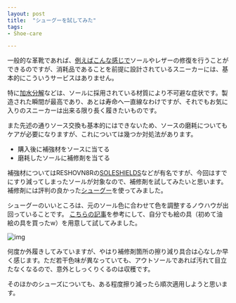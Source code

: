 ```yaml
---
layout: post
title:  "シューグーを試してみた"
tags:
- Shoe-care

---
```

一般的な革靴であれば、[例えばこんな感じで][REGAL]ソールやレザーの修復を行うことができるのですが、消耗品であることを前提に設計されているスニーカーには、基本的にこういうサービスはありません。

特に[加水分解][hydrolysis]などは、ソールに採用されている材質により不可避な症状です。製造された瞬間が最高であり、あとは寿命へ一直線なわけですが、それでもお気に入りのスニーカーは出来る限り長く履きたいものです。

また先述の通りソース交換も基本的にはできないため、ソースの磨耗についてもケアが必要になりますが、これについては幾つか対処法があります。
- 購入後に補強材をソースに当てる
- 磨耗したソールに補修剤を当てる

補強材についてはRESHOVN8Rの[SOLESHIELDS][SOLESHIELDS]などが有名ですが、今回はすでにすり減ってしまったソールが対象なので、補修剤を試してみたいと思います。  
補修剤には評判の良かった[シューグー][SHOEGOO]を使ってみました。

シューグーのいいところは、元のソール色に合わせて色を調整するノウハウが出回っていることです。
[こちらの記事][COLOR]を参考にして、自分でも絵の具（初めて油絵の具を買ったw）を用意して試してみました。

![img](https://watarusuzuki.github.io/assets/images/myshoes/IMG_0474.JPG)

何度か外履きしてみていますが、やはり補修剤箇所の擦り減り具合は心なしか早く感じます。ただ若干色味が異なっていても、アウトソールであれば汚れて目立たなくなるので、意外としっくりくるのは収穫です。

そのほかのシューズについても、ある程度擦り減ったら順次適用しようと思います。

<!--
<table cellpadding="0" cellspacing="0" border="0" style=" border:1px solid #ccc; width:300px;"><tr style="border-style:none;"><td style="vertical-align:top; border-style:none; padding:10px; width:108px;"><a href="https://rpx.a8.net/svt/ejp?a8mat=2HSPW2+9XTJCI+2HOM+BWGDT&rakuten=y&a8ejpredirect=http%3A%2F%2Fhb.afl.rakuten.co.jp%2Fhgc%2Fg00q2mf4.2bo115e2.g00q2mf4.2bo12c7a%2Fa15082587770_2HSPW2_9XTJCI_2HOM_BWGDT%3Fpc%3Dhttp%253A%252F%252Fitem.rakuten.co.jp%252Flowtex%252Fsn-cln-shoeg-spt%252F%26m%3Dhttp%253A%252F%252Fm.rakuten.co.jp%252Flowtex%252Fi%252F10322526%252F" target="_blank" rel="nofollow"><img border="0" alt="" src="http://thumbnail.image.rakuten.co.jp/@0_mall/lowtex/cabinet/colonbus/sn-cln-shoeg-spt.jpg?_ex=128x128" /></a></td><td style="font-size:12px; vertical-align:middle; border-style:none; padding:10px;"><p style="padding:0; margin:0;"><a href="https://rpx.a8.net/svt/ejp?a8mat=2HSPW2+9XTJCI+2HOM+BWGDT&rakuten=y&a8ejpredirect=http%3A%2F%2Fhb.afl.rakuten.co.jp%2Fhgc%2Fg00q2mf4.2bo115e2.g00q2mf4.2bo12c7a%2Fa15082587770_2HSPW2_9XTJCI_2HOM_BWGDT%3Fpc%3Dhttp%253A%252F%252Fitem.rakuten.co.jp%252Flowtex%252Fsn-cln-shoeg-spt%252F%26m%3Dhttp%253A%252F%252Fm.rakuten.co.jp%252Flowtex%252Fi%252F10322526%252F" target="_blank" rel="nofollow">【送料無料】【定形外郵便発送】【時間指定不可】SPORTS GOO【SHOE GOO】スポーツグー【シューグー】 【靴底の補修剤】100g【透明】</a></p><p style="color:#666; margin-top:5px line-height:1.5;">価格:<span style="font-size:14px; color:#C00; font-weight:bold;">1,188円</span><br/><span style="font-size:10px; font-weight:normal;">(2017/4/30 23:25時点)</span><br/><span style="font-weight:bold;">感想(67件)</span></p></td></tr></table>
<img border="0" width="1" height="1" src="https://www15.a8.net/0.gif?a8mat=2HSPW2+9XTJCI+2HOM+BWGDT" alt="">
-->

[REGAL]: http://www.regalshoes.jp/shop/e/e_repair/
[hydrolysis]: https://ja.wikipedia.org/wiki/加水分解
[SOLESHIELDS]: http://sneaker4life.com/2016/11/18/post-28632/
[COLOR]: http://skit.cocolog-nifty.com/blog/2010/11/post-e468.html
[SHOEGOO]: http://www.shoegoo.co.jp/
